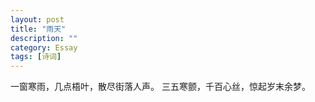 ```yaml
---
layout: post
title: "雨天"
description: ""
category: Essay
tags: [诗词]
---
```


一窗寒雨，几点梧叶，散尽街落人声。
三五寒颤，千百心丝，惊起岁末余梦。
